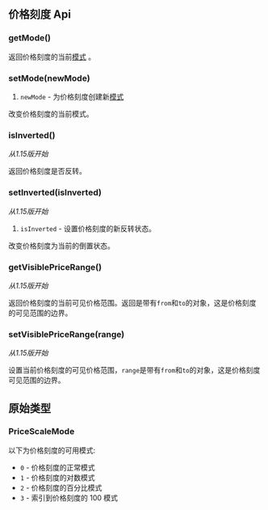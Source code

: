## 价格刻度 Api

### getMode()

返回价格刻度的当前[模式](#pricescalemode) 。

### setMode(newMode)

1. `newMode` - 为价格刻度创建新[模式](#pricescalemode)

改变价格刻度的当前模式。

### isInverted()

*从1.15版开始*

返回价格刻度是否反转。

### setInverted(isInverted)

*从1.15版开始*

1. `isInverted` - 设置价格刻度的新反转状态。

改变价格刻度为当前的倒置状态。

### getVisiblePriceRange()

*从1.15版开始*

返回价格刻度的当前可见价格范围。返回是带有`from`和`to`的对象，这是价格刻度的可见范围的边界。

### setVisiblePriceRange(range)

*从1.15版开始*

设置当前价格刻度的可见价格范围，`range`是带有`from`和`to`的对象，这是价格刻度可见范围的边界。

## 原始类型

### PriceScaleMode

以下为价格刻度的可用模式:

- `0` - 价格刻度的正常模式
- `1` - 价格刻度的对数模式
- `2` - 价格刻度的百分比模式
- `3` - 索引到价格刻度的 100 模式
